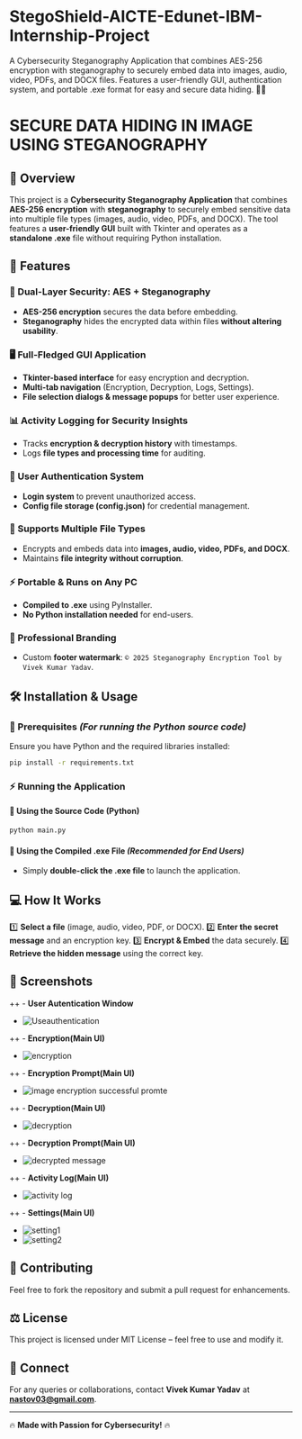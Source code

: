 # StegoShield-AICTE-Edunet-IBM-Internship-Project
A Cybersecurity Steganography Application that combines AES-256 encryption with steganography to securely embed data into images, audio, video, PDFs, and DOCX files. Features a user-friendly GUI, authentication system, and portable .exe format for easy and secure data hiding. 🚀🔐

# **SECURE DATA HIDING IN IMAGE USING STEGANOGRAPHY**

## **📌 Overview**
This project is a **Cybersecurity Steganography Application** that combines **AES-256 encryption** with **steganography** to securely embed sensitive data into multiple file types (images, audio, video, PDFs, and DOCX). The tool features a **user-friendly GUI** built with Tkinter and operates as a **standalone .exe** file without requiring Python installation.

## **🚀 Features**

### **🔐 Dual-Layer Security: AES + Steganography**
- **AES-256 encryption** secures the data before embedding.
- **Steganography** hides the encrypted data within files **without altering usability**.

### **🖥️ Full-Fledged GUI Application**
- **Tkinter-based interface** for easy encryption and decryption.
- **Multi-tab navigation** (Encryption, Decryption, Logs, Settings).
- **File selection dialogs & message popups** for better user experience.

### **📊 Activity Logging for Security Insights**
- Tracks **encryption & decryption history** with timestamps.
- Logs **file types and processing time** for auditing.

### **🔑 User Authentication System**
- **Login system** to prevent unauthorized access.
- **Config file storage (config.json)** for credential management.

### **📁 Supports Multiple File Types**
- Encrypts and embeds data into **images, audio, video, PDFs, and DOCX**.
- Maintains **file integrity without corruption**.

### **⚡ Portable & Runs on Any PC**
- **Compiled to .exe** using PyInstaller.
- **No Python installation needed** for end-users.

### **🎨 Professional Branding**
- Custom **footer watermark**: `© 2025 Steganography Encryption Tool by Vivek Kumar Yadav`.

## **🛠️ Installation & Usage**
### **🔴 Prerequisites** *(For running the Python source code)*
Ensure you have Python and the required libraries installed:
```bash
pip install -r requirements.txt
```

### **⚡ Running the Application**
#### **🔹 Using the Source Code (Python)**
```bash
python main.py
```

#### **🔹 Using the Compiled .exe File** *(Recommended for End Users)*
- Simply **double-click the .exe file** to launch the application.

## **💻 How It Works**
1️⃣ **Select a file** (image, audio, video, PDF, or DOCX).
2️⃣ **Enter the secret message** and an encryption key.
3️⃣ **Encrypt & Embed** the data securely.
4️⃣ **Retrieve the hidden message** using the correct key.

## **📸 Screenshots** 
++ - **User Autentication Window**
+ ![Useauthentication](https://github.com/user-attachments/assets/cef3cbcd-5958-440a-90b3-493f747a86f1)

++ - **Encryption(Main UI)**
+ ![encryption](https://github.com/user-attachments/assets/354c6b08-1625-4cf9-9d0a-14e266b8f66b)

++ - **Encryption Prompt(Main UI)**
+ ![image encryption successful promte](https://github.com/user-attachments/assets/b616fd1f-6bf3-4f48-b6a6-a4c154abd640)

++ - **Decryption(Main UI)**
+ ![decryption](https://github.com/user-attachments/assets/49ae6a85-789e-420b-acee-9709645dbd6d)

++ - **Decryption Prompt(Main UI)**
+ ![decrypted message](https://github.com/user-attachments/assets/3ff00ddf-5623-46fa-8dbd-f1922aa31377)

++ - **Activity Log(Main UI)**
+ ![activity log](https://github.com/user-attachments/assets/29b32e66-1f5e-4863-88a6-0c920d6bffe6)

++ - **Settings(Main UI)**
+ ![setting1](https://github.com/user-attachments/assets/04cb14af-e583-4706-a7f8-3313ee1736db)
+ ![setting2](https://github.com/user-attachments/assets/dfc68772-9bad-4965-b5cb-68a05063bf60)

## **📝 Contributing**
Feel free to fork the repository and submit a pull request for enhancements.

## **⚖️ License**
This project is licensed under MIT License – feel free to use and modify it.

## **🤝 Connect**
For any queries or collaborations, contact **Vivek Kumar Yadav** at **nastov03@gmail.com**.

---

🔥 **Made with Passion for Cybersecurity!** 🔥

